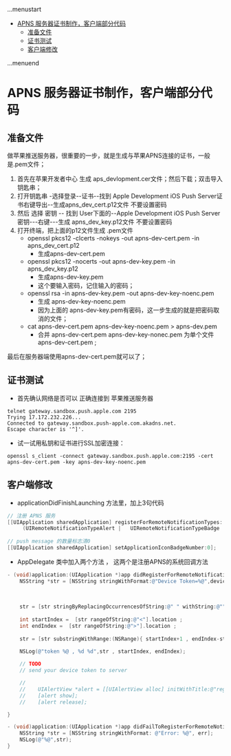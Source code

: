 ...menustart

- [APNS 服务器证书制作，客户端部分代码](#1294a83ff96c5c0ee3c4b9620dd74edf)
    - [准备文件](#105dbfd27d203f637ce0d3c08eb78878)
    - [证书测试](#81f55b42ec661d67d432330fd47cd07c)
    - [客户端修改](#0c64cd168e7b43ebccec68a62f1d85e7)

...menuend


<h2 id="1294a83ff96c5c0ee3c4b9620dd74edf"></h2>


# APNS 服务器证书制作，客户端部分代码

<h2 id="105dbfd27d203f637ce0d3c08eb78878"></h2>


## 准备文件

做苹果推送服务器，很重要的一步，就是生成与苹果APNS连接的证书，一般是.pem文件；

 1. 首先在苹果开发者中心 生成 aps_devlopment.cer文件；然后下载；双击导入钥匙串；
 2. 打开钥匙串 -选择登录--证书--找到 Apple Development iOS Push Server证书右键导出--生成apns_dev_cert.p12文件 不要设置密码
 3. 然后 选择 密钥 -- 找到 User下面的--Apple Development iOS Push Server密钥---右键---生成 apns_dev_key.p12文件 不要设置密码
 3. 打开终端，把上面的p12文件生成 .pem文件
    - openssl pkcs12 -clcerts -nokeys -out apns-dev-cert.pem -in apns_dev_cert.p12  
        - 生成apns-dev-cert.pem
    - openssl pkcs12 -nocerts -out apns-dev-key.pem -in apns_dev_key.p12   
        - 生成apns-dev-key.pem 
        - 这个要输入密码，记住输入的密码；
    - openssl rsa -in apns-dev-key.pem -out apns-dev-key-noenc.pem  
        - 生成 apns-dev-key-noenc.pem 
        - 因为上面的 apns-dev-key.pem有密码，这一步生成的就是把密码取消的文件；
    - cat apns-dev-cert.pem apns-dev-key-noenc.pem > apns-dev.pem 
        - 合并 apns-dev-cert.pem apns-dev-key-nonec.pem 为单个文件 apns-dev-cert.pem ;

最后在服务器端使用apns-dev-cert.pem就可以了；


<h2 id="81f55b42ec661d67d432330fd47cd07c"></h2>


## 证书测试

- 首先确认网络是否可以 正确连接到 苹果推送服务器

```
telnet gateway.sandbox.push.apple.com 2195
Trying 17.172.232.226...
Connected to gateway.sandbox.push-apple.com.akadns.net.
Escape character is '^]'.
```

- 试一试用私钥和证书进行SSL加密连接：

```
openssl s_client -connect gateway.sandbox.push.apple.com:2195 -cert apns-dev-cert.pem -key apns-dev-key-noenc.pem 
```

<h2 id="0c64cd168e7b43ebccec68a62f1d85e7"></h2>


## 客户端修改

- applicationDidFinishLaunching  方法里，加上3句代码

```Objective-C
// 注册 APNS 服务
[[UIApplication sharedApplication] registerForRemoteNotificationTypes:
     (UIRemoteNotificationTypeAlert |   UIRemoteNotificationTypeBadge | UIRemoteNotificationTypeSound)];   
    
// push message 的数量标志清0
[[UIApplication sharedApplication] setApplicationIconBadgeNumber:0]; 
```


- AppDelegate 类中加入两个方法 ， 这两个是注册APNS的系统回调方法

```Objective-C
- (void)application:(UIApplication *)app didRegisterForRemoteNotificationsWithDeviceToken:(NSData *)deviceToken {        
    NSString *str = [NSString stringWithFormat:@"Device Token=%@",deviceToken];     
       
    
    
    str = [str stringByReplacingOccurrencesOfString:@" " withString:@""];
    
    int startIndex =  [str rangeOfString:@"<"].location ;
    int endIndex =  [str rangeOfString:@">"].location ;
    
    str = [str substringWithRange:(NSRange){ startIndex+1 , endIndex-startIndex -1 }];
    
    NSLog(@"token %@ , %d %d",str , startIndex, endIndex);

    // TODO 
    // send your device token to server 

    //    
    //    UIAlertView *alert = [[UIAlertView alloc] initWithTitle:@"register" message:str delegate:nil cancelButtonTitle:@"ok" otherButtonTitles: nil];
    //    [alert show];
    //    [alert release];

}   

- (void)application:(UIApplication *)app didFailToRegisterForRemoteNotificationsWithError:(NSError *)err {        
    NSString *str = [NSString stringWithFormat: @"Error: %@", err];     
    NSLog(@"%@",str);       
}
```








